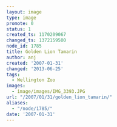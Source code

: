 ```yaml
---
layout: image
type: image
promote: 0
status: 1
created_ts: 1170209067
changed_ts: 1372159500
node_id: 1785
title: Golden Lion Tamarin
author: anj
created: '2007-01-31'
changed: '2013-06-25'
tags:
  - Wellington Zoo
images:
  - image/images/IMG_3393.JPG
url: "/2007/01/31/golden_lion_tamarin/"
aliases:
  - "/node/1785/"
date: '2007-01-31'
---
```


